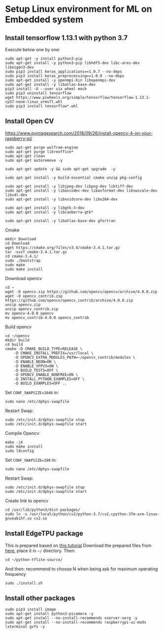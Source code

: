 # Setup Linux environment for ML on Embedded system

## Install tensorflow 1.13.1 with python 3.7

Execute below one by one:
```
sudo apt-get -y install python3-pip
sudo apt-get install -y python3-pip libhdf5-dev libc-ares-dev libeigen3-dev
sudo pip3 install keras_applications==1.0.7 --no-deps
sudo pip3 install keras_preprocessing==1.0.9 --no-deps
sudo apt-get install -y openmpi-bin libopenmpi-dev
sudo apt-get install -y libatlas-base-dev
pip3 install -U --user six wheel mock
sudo pip3 uninstall tensorflow
wget https://www.piwheels.org/simple/tensorflow/tensorflow-1.13.1-cp37-none-linux_armv7l.whl
sudo pip3 install tensorflow*.whl

```

## Install Open CV
https://www.pyimagesearch.com/2018/09/26/install-opencv-4-on-your-raspberry-pi/
```
sudo apt-get purge wolfram-engine
sudo apt-get purge libreoffice*
sudo apt-get clean
sudo apt-get autoremove -y

sudo apt-get update -y && sudo apt-get upgrade  -y

sudo apt-get install -y build-essential cmake unzip pkg-config

sudo apt-get install -y libjpeg-dev libpng-dev libtiff-dev
sudo apt-get install -y libavcodec-dev libavformat-dev libswscale-dev libv4l-dev
sudo apt-get install -y libxvidcore-dev libx264-dev

sudo apt-get install -y libgtk-3-dev
sudo apt-get install -y libcanberra-gtk*

sudo apt-get install -y libatlas-base-dev gfortran
```
Cmake
```
mkdir Download
cd Download
wget https://cmake.org/files/v3.4/cmake-3.4.1.tar.gz
tar -xvzf cmake-3.4.1.tar.gz
cd cmake-3.4.1/
sudo ./bootstrap
sudo make
sudo make install
```

Download opencv
```
cd ~
wget -O opencv.zip https://github.com/opencv/opencv/archive/4.0.0.zip
wget -O opencv_contrib.zip https://github.com/opencv/opencv_contrib/archive/4.0.0.zip
unzip opencv.zip
unzip opencv_contrib.zip
mv opencv-4.0.0 opencv
mv opencv_contrib-4.0.0 opencv_contrib

```
Build opencv
```
cd ~/opencv
mkdir build
cd build
cmake -D CMAKE_BUILD_TYPE=RELEASE \
    -D CMAKE_INSTALL_PREFIX=/usr/local \
    -D OPENCV_EXTRA_MODULES_PATH=~/opencv_contrib/modules \
    -D ENABLE_NEON=ON \
    -D ENABLE_VFPV3=ON \
    -D BUILD_TESTS=OFF \
    -D OPENCV_ENABLE_NONFREE=ON \
    -D INSTALL_PYTHON_EXAMPLES=OFF \
    -D BUILD_EXAMPLES=OFF ..
```
Set `CONF_SWAPSIZE=2048` in:
```
sudo nano /etc/dphys-swapfile

```
Restart Swap:
```
sudo /etc/init.d/dphys-swapfile stop
sudo /etc/init.d/dphys-swapfile start
```
 Compile Opencv:
 ```
make -j4
sudo make install
sudo ldconfig
```
Set `CONF_SWAPSIZE=100` in:
```
sudo nano /etc/dphys-swapfile

```
Restart Swap:
```
sudo /etc/init.d/dphys-swapfile stop
sudo /etc/init.d/dphys-swapfile start
```
Create link to opencv
```
cd /usr/lib/python3/dist-packages/
sudo ln -s /usr/local/python/cv2/python-3.7/cv2.cpython-37m-arm-linux-gnueabihf.so cv2.so
```

## Install EdgeTPU package
This is prepared based on [this tutorial](https://blog.hackster.io/benchmarking-machine-learning-on-the-new-raspberry-pi-4-model-b-88db9304ce4)
Download the prepared files from [here](https://github.com/jimmyvo2410/ml.EnvironmentSetting/tree/master/python-tflite-source), place it in `~/` directory.
Then:
```
cd ~/python-tflite-source/

```
And then: recommend to choose N when being ask for maximum operating frequency
```
sudo ./install.sh
```

## Install other packages
```
sudo pip3 install image
sudo apt-get install python3-picamera -y
sudo apt-get install --no-install-recommends xserver-xorg -y
sudo apt-get install --no-install-recommends raspberrypi-ui-mods lxterminal gvfs -y
```

